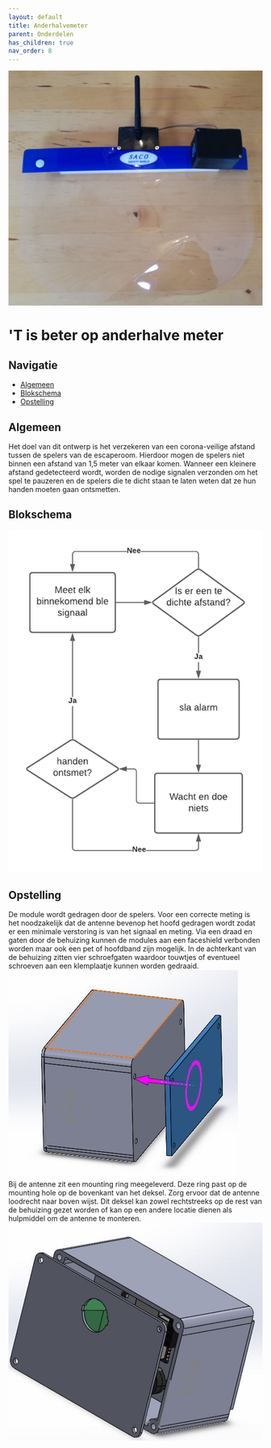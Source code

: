 ```yaml
---
layout: default
title: Anderhalvemeter
parent: Onderdelen
has_children: true
nav_order: 8
---
```

![geheel](geheel_zoom.jpg)
# 'T is beter op anderhalve meter
## Navigatie 
- [Algemeen](#Algemeen)
- [Blokschema](#Blokschema)
- [Opstelling](#Opstelling)
## Algemeen
Het doel van dit ontwerp is het verzekeren van een corona-veilige afstand tussen de spelers van de escaperoom. Hierdoor mogen de spelers niet binnen een afstand van 1,5 meter van elkaar komen. Wanneer een kleinere afstand gedetecteerd wordt, worden de nodige signalen verzonden om het spel te pauzeren en de spelers die te dicht staan te laten weten dat ze hun handen moeten gaan ontsmetten.
## Blokschema
![blokschema](Blokschema.png)
## Opstelling
De module wordt gedragen door de spelers. Voor een correcte meting is het noodzakelijk dat de antenne bevenop het hoofd gedragen wordt zodat er een minimale verstoring is van het signaal en meting. Via een draad en gaten door de behuizing kunnen de modules aan een faceshield verbonden worden maar ook een pet of hoofdband zijn mogelijk. In de achterkant van de behuizing zitten vier schroefgaten waardoor touwtjes of eventueel schroeven aan een klemplaatje kunnen worden gedraaid. <br/>
![alt text](montage_hoofdband.JPG)<br/>
Bij de antenne zit een mounting ring meegeleverd. Deze ring past op de mounting hole op de bovenkant van het deksel. Zorg ervoor dat de antenne loodrecht naar boven wijst. Dit deksel kan zowel rechtstreeks op de rest van de behuizing gezet worden of kan op een andere locatie dienen als hulpmiddel om de antenne te monteren.<br/>
![alt text](antenne_mounting.JPG)<br/>
